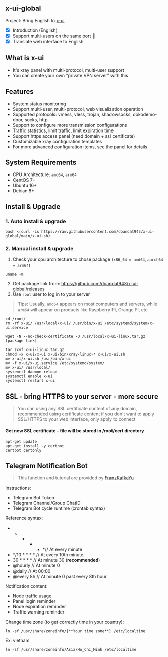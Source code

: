## x-ui-global

Project: Bring English to [x-ui](https://github.com/vaxilu/x-ui)
- [x] Introduction (English)
- [x] Support multi-users on the same port :tada:
- [x] Translate web interface to English

## What is x-ui

- It's xray panel with multi-protocol, multi-user support
- You can create your own "private VPN server" with this

## Features

- System status monitoring
- Support multi-user, multi-protocol, web visualization operation
- Supported protocols: vmess, vless, trojan, shadowsocks, dokodemo-door, socks, http
- Support to configure more transmission configurations
- Traffic statistics, limit traffic, limit expiration time
- Support https access panel (need domain + ssl certificate)
- Customizable xray configuration templates
- For more advanced configuration items, see the panel for details

## System Requirements

- CPU Architecture: `amd64`, `arm64`
- CentOS 7+
- Ubuntu 16+
- Debian 8+

## Install & Upgrade

### 1. Auto install & upgrade

```
bash <(curl -Ls https://raw.githubusercontent.com/doandat943/x-ui-global/main/x-ui.sh)
```
### 2. Manual install & upgrade

1. Check your cpu architecture to chose package (`x86_64 = amd64`, `aarch64 = arm64`)
```
uname -m
```
2. Get package link from: https://github.com/doandat943/x-ui-global/releases
3. Use `root` user to log in to your server

> Tips: Usually, `amd64` appears on most computers and servers, while `arm64` will appear on products like Raspberry Pi, Orange Pi, etc

```
cd /root/
rm -rf x-ui/ /usr/local/x-ui/ /usr/bin/x-ui /etc/systemd/system/x-ui.service

wget -N --no-check-certificate -O /usr/local/x-ui-linux.tar.gz [package link]

tar zxvf x-ui-linux.tar.gz
chmod +x x-ui/x-ui x-ui/bin/xray-linux-* x-ui/x-ui.sh
mv x-ui/x-ui.sh /usr/bin/x-ui
mv -f x-ui/x-ui.service /etc/systemd/system/
mv x-ui/ /usr/local/
systemctl daemon-reload
systemctl enable x-ui
systemctl restart x-ui
```
## SSL - bring HTTPS to your server - more secure

> You can using any SSL certificate content of any domain, recommended using certificate content if you don't want to apply SSL/HTTPS to your web interface, only apply to connect

#### Get new SSL certificate - file will be stored in **/root/cert** directory

```
apt-get update
apt-get install -y certbot
certbot certonly
```
## Telegram Notification Bot

> This function and tutorial are provided by [FranzKafkaYu](https://github.com/FranzKafkaYu)

Instructions:

- Telegram Bot Token
- Telegram Channel/Group ChatID
- Telegram Bot cycle runtime (crontab syntax)

Reference syntax:

- * * * * *// At every minute
- */10 * * * * // At every 10th minute.
- 30 * * * * // At minute 30 (**recommended**)
- @hourly // At minute 0
- @daily // At 00:00
- @every 8h // At minute 0 past every 8th hour

Notification content:
- Node traffic usage
- Panel login reminder
- Node expiration reminder
- Traffic warning reminder

Change time zone (to get correctly time in your country):
```
ln -sf /usr/share/zoneinfo/{**Your time zone**} /etc/localtime
```

Ex: vietnam
```
ln -sf /usr/share/zoneinfo/Asia/Ho_Chi_Minh /etc/localtime
```
